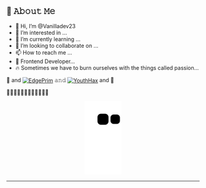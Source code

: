 ## :book: 𝙰𝚋𝚘𝚞𝚝 𝙼𝚎
- 👋 Hi, I’m @Vanilladev23
- 👀 I’m interested in ...
- 🌱 I’m currently learning ...
- 💞️ I’m looking to collaborate on ...
- 📫 How to reach me ...
- 🧼 Frontend Developer...
- 🔥 Sometimes we have to burn ourselves with the things called passion...
<!---
Vanilladev23/Vanilladev23 is a ✨ special ✨ repository because its `README.md` (this file) appears on your GitHub profile.
You can click the Preview link to take a look at your changes.
--->
🛫 and [<img src="https://edgeprim.com/assets/images/EdgePrim.svg" height="30em" align="center" alt="EdgePrim" title="EdgePrim"/>](https://edgeprim.com) 𝚊𝚗𝚍 [<img src="https://youthhax.com/images/yh.png" height="30em" align="center" alt="YouthHax" title="YouthHax"/>](https://youthhax.com) and 🛫

🌠💥💫💤💤😎😎💤💤💥💫🌠
<p align='center'>
<img src="https://github.com/ngoctienTNT/ngoctienTNT/blob/output/github-contribution-grid-snake.svg">
</p>

<hr>
<br>

##

